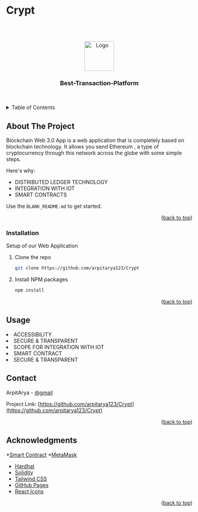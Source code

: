 # Crypt
<br />


<!-- Improved compatibility of back to top link: See: https://github.com/othneildrew/Best-README-Template/pull/73 -->
<a name="readme-top"></a>
<!--
*** Thanks for checking out the Best-README-Template. If you have a suggestion
*** that would make this better, please fork the repo and create a pull request
*** or simply open an issue with the tag "enhancement".
*** Don't forget to give the project a star!
*** Thanks again! Now go create something AMAZING! :D
-->



<!-- PROJECT SHIELDS -->
<!--
*** I'm using markdown "reference style" links for readability.
*** Reference links are enclosed in brackets [ ] instead of parentheses ( ).
*** See the bottom of this document for the declaration of the reference variables
*** for contributors-url, forks-url, etc. This is an optional, concise syntax you may use.
*** https://www.markdownguide.org/basic-syntax/#reference-style-links




<!-- PROJECT LOGO -->
<br />
<div align="center">
  <a href="https://github.com/arpitarya123/Crypt/blob/main/client/images/logo.png">
    <img src="images/logo.png" alt="Logo" width="80" height="80">
  </a>

  <h3 align="center">Best-Transaction-Platform</h3>

  <p align="center">
    <br />
  </p>
</div>



<!-- TABLE OF CONTENTS -->
<details>
  <summary>Table of Contents</summary>
  <ol>
    <li><a href="#about-the-project">About The Project</a></li>
    <li><a href="#installation">Installation</a></li>
    <li><a href="#usage">Usage</a></li>
    <li><a href="#contact">Contact</a></li>
    <li><a href="#acknowledgments">Acknowledgments</a></li>
  </ol>
</details>



<!-- ABOUT THE PROJECT -->
## About The Project


Blockchain Web 3.0 App is a web application that is completely based on blockchain technology.
It allows you send Ethereum , a type of cryptocurrency through this network across the globe with some simple steps.  

Here's why:
* DISTRIBUTED LEDGER TECHNOLOGY
* INTEGRATION WITH IOT
* SMART CONTRACTS


Use the `BLANK_README.md` to get started.

<p align="right">(<a href="#readme-top">back to top</a>)</p>


### Installation

Setup of our Web Application 

1. Clone the repo
   ```sh
   git clone https://github.com/arpitarya123/Crypt
   ```
1. Install NPM packages
   ```sh
   npm install
   ```

<p align="right">(<a href="#readme-top">back to top</a>)</p>



<!-- USAGE EXAMPLES -->
## Usage
<li> ACCESSIBILITY </li>
<li> SECURE & TRANSPARENT </li>
<li> SCOPE FOR INTEGRATION WITH IOT </li>
<li> SMART CONTRACT </li>
<li> SECURE & TRANSPARENT </li>

<!-- CONTACT -->
## Contact

ArpitArya - [@gmail](https://arpitarya3299@gmail.com)

Project Link: [https://github.com/arpitarya123/Crypt](https://github.com/arpitarya123/Crypt)

<p align="right">(<a href="#readme-top">back to top</a>)</p>



<!-- ACKNOWLEDGMENTS -->
## Acknowledgments
*[Smart Contract](https://www.ibm.com/topics/smart-contracts)
*[MetaMask](https://metamask.io/)
* [Hardhat](https://hardhat.org/)
* [Solidity](https://soliditylang.org/)
* [Tailwind CSS](https://tailwindcss.com/)
* [GitHub Pages](https://pages.github.com)
* [React Icons](https://react-icons.github.io/react-icons/search)

<p align="right">(<a href="#readme-top">back to top</a>)</p>




 
